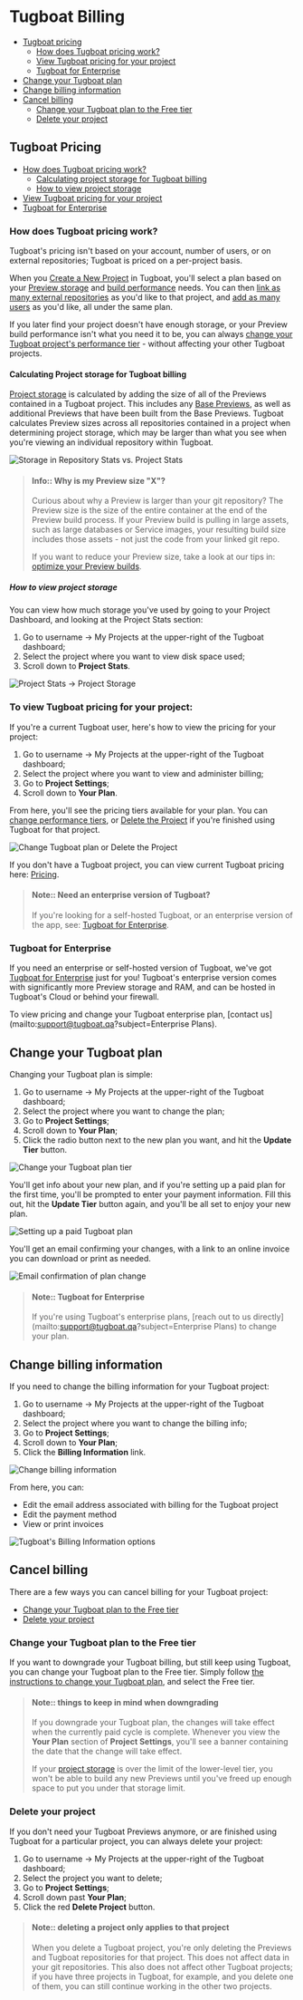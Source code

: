 # Tugboat Billing

- [Tugboat pricing](#tugboat-pricing)
  - [How does Tugboat pricing work?](#how-does-tugboat-pricing-work)
  - [View Tugboat pricing for your project](#to-view-tugboat-pricing-for-your-project)
  - [Tugboat for Enterprise](#tugboat-for-enterprise)
- [Change your Tugboat plan](#change-your-tugboat-plan)
- [Change billing information](#change-billing-information)
- [Cancel billing](#cancel-billing)
  - [Change your Tugboat plan to the Free tier](#change-your-tugboat-plan-to-the-free-tier)
  - [Delete your project](#delete-your-project)

## Tugboat Pricing

- [How does Tugboat pricing work?](#how-does-tugboat-pricing-work)
  - [Calculating project storage for Tugboat billing](#calculating-project-storage-for-tugboat-billing)
  - [How to view project storage](#how-to-view-project-storage)
- [View Tugboat pricing for your project](#to-view-tugboat-pricing-for-your-project)
- [Tugboat for Enterprise](#tugboat-for-enterprise)

### How does Tugboat pricing work?

Tugboat's pricing isn't based on your account, number of users, or on external
repositories; Tugboat is priced on a per-project basis.

When you
[Create a New Project](../setting-up-tugboat/index.md#create-a-new-project) in
Tugboat, you'll select a plan based on your
[Preview storage](#calculating-project-storage-for-tugboat-billing) and
[build performance](../building-a-preview/index.md#optimize-your-preview-builds)
needs. You can then
[link as many external repositories](../setting-up-tugboat/index.md#add-repos-to-the-project)
as you'd like to that project, and
[add as many users](../administering-tugboat-crew/index.md#add-a-user-to-a-project)
as you'd like, all under the same plan.

If you later find your project doesn't have enough storage, or your Preview
build performance isn't what you need it to be, you can always
[change your Tugboat project's performance tier](#change-your-tugboat-plan) -
without affecting your other Tugboat projects.

#### Calculating Project storage for Tugboat billing

[Project storage](#how-to-view-project-storage) is calculated by adding the size
of all of the Previews contained in a Tugboat project. This includes any
[Base Previews](../building-a-preview/index.md#set-a-base-preview), as well as
additional Previews that have been built from the Base Previews. Tugboat
calculates Preview sizes across all repositories contained in a project when
determining project storage, which may be larger than what you see when you're
viewing an individual repository within Tugboat.

![Storage in Repository Stats vs. Project Stats](_images/repo-stats-vs-project-stats.png)

> #### Info:: Why is my Preview size "X"?
>
> Curious about why a Preview is larger than your git repository? The Preview
> size is the size of the entire container at the end of the Preview build
> process. If your Preview build is pulling in large assets, such as large
> databases or Service images, your resulting build size includes those assets -
> not just the code from your linked git repo.
>
> If you want to reduce your Preview size, take a look at our tips in:
> [optimize your Preview builds](../building-a-preview/index.md#optimize-your-preview-builds).

##### How to view project storage

You can view how much storage you've used by going to your Project Dashboard,
and looking at the Project Stats section:

1. Go to username -> My Projects at the upper-right of the Tugboat dashboard;
2. Select the project where you want to view disk space used;
3. Scroll down to **Project Stats**.

![Project Stats -> Project Storage](_images/project-stats-project-storage.png)

### To view Tugboat pricing for your project:

If you're a current Tugboat user, here's how to view the pricing for your
project:

1. Go to username -> My Projects at the upper-right of the Tugboat dashboard;
2. Select the project where you want to view and administer billing;
3. Go to **Project Settings**;
4. Scroll down to **Your Plan**.

From here, you'll see the pricing tiers available for your plan. You can
[change performance tiers](#change-your-tugboat-plan), or
[Delete the Project](#delete-your-project) if you're finished using Tugboat for
that project.

![Change Tugboat plan or Delete the Project](_images/change-plan-or-delete-project.png)

If you don't have a Tugboat project, you can view current Tugboat pricing here:
[Pricing](https://tugboat.qa/pricing/).

> #### Note:: Need an enterprise version of Tugboat?
>
> If you're looking for a self-hosted Tugboat, or an enterprise version of the
> app, see: [Tugboat for Enterprise](#tugboat-for-enterprise).

### Tugboat for Enterprise

If you need an enterprise or self-hosted version of Tugboat, we've got
[Tugboat for Enterprise](https://tugboat.qa/enterprise/) just for you! Tugboat's
enterprise version comes with significantly more Preview storage and RAM, and
can be hosted in Tugboat's Cloud or behind your firewall.

To view pricing and change your Tugboat enterprise plan, [contact
us](mailto:support@tugboat.qa?subject=Enterprise Plans).

## Change your Tugboat plan

Changing your Tugboat plan is simple:

1. Go to username -> My Projects at the upper-right of the Tugboat dashboard;
2. Select the project where you want to change the plan;
3. Go to **Project Settings**;
4. Scroll down to **Your Plan**;
5. Click the radio button next to the new plan you want, and hit the **Update
   Tier** button.

![Change your Tugboat plan tier](_images/change-plan-update-tier.png)

You'll get info about your new plan, and if you're setting up a paid plan for
the first time, you'll be prompted to enter your payment information. Fill this
out, hit the **Update Tier** button again, and you'll be all set to enjoy your
new plan.

![Setting up a paid Tugboat plan](_images/setting-up-paid-tugboat-plan.png)

You'll get an email confirming your changes, with a link to an online invoice
you can download or print as needed.

![Email confirmation of plan change](_images/plan-update-email.png)

> #### Note:: Tugboat for Enterprise
>
> If you're using Tugboat's enterprise plans, [reach out to us
> directly](mailto:support@tugboat.qa?subject=Enterprise Plans) to change your
> plan.

## Change billing information

If you need to change the billing information for your Tugboat project:

1. Go to username -> My Projects at the upper-right of the Tugboat dashboard;
2. Select the project where you want to change the billing info;
3. Go to **Project Settings**;
4. Scroll down to **Your Plan**;
5. Click the **Billing Information** link.

![Change billing information](_images/change-billing-information.png)

From here, you can:

- Edit the email address associated with billing for the Tugboat project
- Edit the payment method
- View or print invoices

![Tugboat's Billing Information options](_images/tugboat-billing-info-screen.png)

## Cancel billing

There are a few ways you can cancel billing for your Tugboat project:

- [Change your Tugboat plan to the Free tier](#change-your-tugboat-plan-to-the-free-tier)
- [Delete your project](#delete-your-project)

### Change your Tugboat plan to the Free tier

If you want to downgrade your Tugboat billing, but still keep using Tugboat, you
can change your Tugboat plan to the Free tier. Simply follow
[the instructions to change your Tugboat plan](#change-your-tugboat-plan), and
select the Free tier.

> #### Note:: things to keep in mind when downgrading
>
> If you downgrade your Tugboat plan, the changes will take effect when the
> currently paid cycle is complete. Whenever you view the **Your Plan** section
> of **Project Settings**, you'll see a banner containing the date that the
> change will take effect.
>
> If your [project storage](#calculating-project-storage-for-tugboat-billing) is
> over the limit of the lower-level tier, you won't be able to build any new
> Previews until you've freed up enough space to put you under that storage
> limit.

### Delete your project

If you don't need your Tugboat Previews anymore, or are finished using Tugboat
for a particular project, you can always delete your project:

1. Go to username -> My Projects at the upper-right of the Tugboat dashboard;
2. Select the project you want to delete;
3. Go to **Project Settings**;
4. Scroll down past **Your Plan**;
5. Click the red **Delete Project** button.

> #### Note:: deleting a project only applies to that project
>
> When you delete a Tugboat project, you're only deleting the Previews and
> Tugboat repositories for that project. This does not affect data in your git
> repositories. This also does not affect other Tugboat projects; if you have
> three projects in Tugboat, for example, and you delete one of them, you can
> still continue working in the other two projects.
